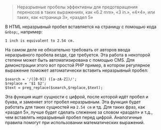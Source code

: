 > Неразрывные пробелы эффективны для предотвращения переносов в таких выражениях, как «6.2 mm», «3 in.», «4×4», или таких, как «страница 3», «раздел 5»

В HTML неразрывный пробел вставляется на страницу с помощью кода `&nbsp;`, например:

	1 inch is equivalent to 2.54 cm.

На самом деле не обязательно требовать от авторов ввода неразрывного пробела везде, где требуется. Эта работа в некоторой степени может быть автоматизирована с помощью <abbr>CMS</abbr>. Для демонстрации этого вот простой <abbr>PHP</abbr> пример, в котором регулярное выражение поможет автоматически вставить неразрывный пробел:

	$search = '/([0-9]) ([a-zA-Z])/';
	$replace = '$1 $2';
	$text = preg_replace($search,$replace,$text);

Эта функция ищет сущности с цифрой, после которой идёт пробел и буква, и заменяет этот пробел неразрывным. Эта функция будет работать для таких сущностей на `2.54 cm` и тд. Для таких фраз, как «раздел 5», лучше будет сделать слежение за словом «раздел» и т.д., чем вставлять неразрывный пробел перед цифрой. Аналогичные правила помогут при использовании математических выражений.